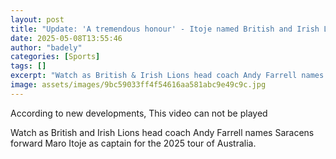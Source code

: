```yaml
---
layout: post
title: "Update: 'A tremendous honour' - Itoje named British and Irish Lions captain"
date: 2025-05-08T13:55:46
author: "badely"
categories: [Sports]
tags: []
excerpt: "Watch as British & Irish Lions head coach Andy Farrell names Saracens forward Maro Itoje as captain for the 2025 tour of Australia."
image: assets/images/9bc59033ff4f54616aa581abc9e49c9c.jpg
---
```


According to new developments, This video can not be played

Watch as British and Irish Lions head coach Andy Farrell names Saracens forward Maro Itoje as captain for the 2025 tour of Australia.


